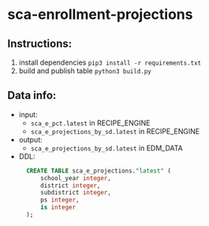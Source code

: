 # sca-enrollment-projections

## Instructions: 
1. install dependencies `pip3 install -r requirements.txt`
2. build and publish table `python3 build.py`

## Data info: 
* input:
  * `sca_e_pct.latest` in RECIPE_ENGINE
  * `sca_e_projections_by_sd.latest` in RECIPE_ENGINE
* output: 
  * `sca_e_projections_by_sd.latest` in EDM_DATA
* DDL: 
  ```sql
    CREATE TABLE sca_e_projections."latest" (
        school_year integer,
        district integer,
        subdistrict integer,
        ps integer,
        is integer
    );
  ```